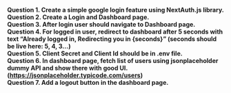 **Question 1. Create a simple google login feature using NextAuth.js library.**<br>
**Question 2. Create a Login and Dashboard page.**<br>
**Question 3. After login user should navigate to Dashboard page.**<br>
**Question 4. For logged in user, redirect to dashboard after 5 seconds with text “Already logged in, Redirecting you in {seconds}” (seconds should be live here: 5, 4, 3…)**<br>
**Question 5. Client Secret and Client Id should be in .env file.**<br>
**Question 6. In dashboard page, fetch list of users using jsonplaceholder dummy API and show there with good UI. (https://jsonplaceholder.typicode.com/users)**<br>
**Question 7. Add a logout button in the dashboard page.**<br>

